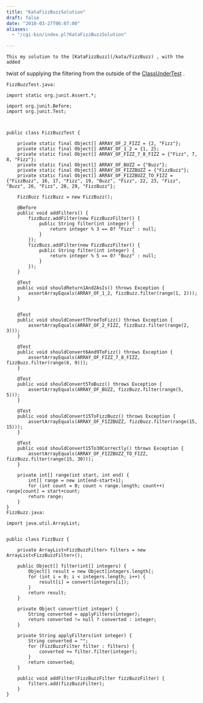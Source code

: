 ```yaml
---
title: "KataFizzBuzzSolution"
draft: false
date: "2010-03-27T06:07:00"
aliases:
  - "/cgi-bin/index.pl?KataFizzBuzzSolution"

---
```

    This my solution to the [KataFizzBuzz](/kata/FizzBuzz) , with the added
twist of supplying the filtering from the outside of the
[ClassUnderTest](/ClassUnderTest) .

    FizzBuzzTest.java:

    import static org.junit.Assert.*;

    import org.junit.Before;
    import org.junit.Test;



    public class FizzBuzzTest {

        private static final Object[] ARRAY_OF_2_FIZZ = {2, "Fizz"};
        private static final Object[] ARRAY_OF_1_2 = {1, 2};
        private static final Object[] ARRAY_OF_FIZZ_7_8_FIZZ = {"Fizz", 7, 8, "Fizz"};
        private static final Object[] ARRAY_OF_BUZZ = {"Buzz"};
        private static final Object[] ARRAY_OF_FIZZBUZZ = {"FizzBuzz"};
        private static final Object[] ARRAY_OF_FIZZBUZZ_TO_FIZZ = {"FizzBuzz", 16, 17, "Fizz", 19, "Buzz", "Fizz", 22, 23, "Fizz", "Buzz", 26, "Fizz", 28, 29, "FizzBuzz"};

        FizzBuzz fizzBuzz = new FizzBuzz();

        @Before
        public void addFilters() {
            fizzBuzz.addFilter(new FizzBuzzFilter() {
                public String filter(int integer) {
                    return integer % 3 == 0? "Fizz" : null;
                }
            });
            fizzBuzz.addFilter(new FizzBuzzFilter() {
                public String filter(int integer) {
                    return integer % 5 == 0? "Buzz" : null;
                }
            });
        }
        
        @Test
        public void shouldReturn1And2AsIs() throws Exception {
            assertArrayEquals(ARRAY_OF_1_2, fizzBuzz.filter(range(1, 2)));
        }
        

        @Test
        public void shouldConvertThreeToFizz() throws Exception {
            assertArrayEquals(ARRAY_OF_2_FIZZ, fizzBuzz.filter(range(2, 3)));
        }

        @Test
        public void shouldConvert6And9ToFizz() throws Exception {
            assertArrayEquals(ARRAY_OF_FIZZ_7_8_FIZZ, fizzBuzz.filter(range(6, 9)));
        }
        
        @Test
        public void shouldConvert5ToBuzz() throws Exception {
            assertArrayEquals(ARRAY_OF_BUZZ, fizzBuzz.filter(range(5, 5)));
        }
        
        @Test
        public void shouldConvert15ToFizzBuzz() throws Exception {
            assertArrayEquals(ARRAY_OF_FIZZBUZZ, fizzBuzz.filter(range(15, 15)));
        }
        
        @Test
        public void shouldConvert15To30Correctly() throws Exception {
            assertArrayEquals(ARRAY_OF_FIZZBUZZ_TO_FIZZ, fizzBuzz.filter(range(15, 30)));
        }

        private int[] range(int start, int end) {
            int[] range = new int[end-start+1];
            for (int count = 0; count < range.length; count++) range[count] = start+count;
            return range;
        }
    }
    FizzBuzz.java:

    import java.util.ArrayList;


    public class FizzBuzz {

        private ArrayList<FizzBuzzFilter> filters = new ArrayList<FizzBuzzFilter>();

        public Object[] filter(int[] integers) {
            Object[] result = new Object[integers.length];
            for (int i = 0; i < integers.length; i++) {
                result[i] = convert(integers[i]);
            }
            return result;
        }

        private Object convert(int integer) {
            String converted = applyFilters(integer);
            return converted != null ? converted : integer;
        }

        private String applyFilters(int integer) {
            String converted = "";
            for (FizzBuzzFilter filter : filters) {
                converted += filter.filter(integer);
            }
            return converted;
        }

        public void addFilter(FizzBuzzFilter fizzBuzzFilter) {
            filters.add(fizzBuzzFilter);
        }
    }
